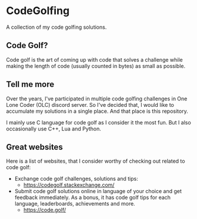 # CodeGolfing
A collection of my code golfing solutions.

## Code Golf?
Code golf is the art of coming up with code that solves a challenge while making the length of code (usually counted in bytes) as small as possible.

## Tell me more
Over the years, I've participated in multiple code golfing challenges in One Lone Coder (OLC) discord server. So I've decided that, I would like to accumulate my solutions in a single place. And that place is this repository.

I mainly use C language for code golf as I consider it the most fun. But I also occasionally use C++, Lua and Python.

## Great websites
Here is a list of websites, that I consider worthy of checking out related to code golf:
- Exchange code golf challenges, solutions and tips:
    - https://codegolf.stackexchange.com/
- Submit code golf solutions online in language of your choice and get feedback immediately. As a bonus, it has code golf tips for each language, leaderboards, achievements and more.
    - https://code.golf/